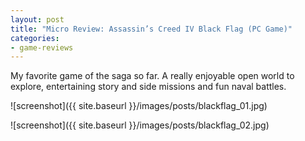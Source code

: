 ```yaml
---
layout: post
title: "Micro Review: Assassin’s Creed IV Black Flag (PC Game)"
categories:
- game-reviews
---
```



My favorite game of the saga so far. A really enjoyable open world to explore, entertaining story and side missions and fun naval battles.

![screenshot]({{ site.baseurl }}/images/posts/blackflag_01.jpg)

![screenshot]({{ site.baseurl }}/images/posts/blackflag_02.jpg)

